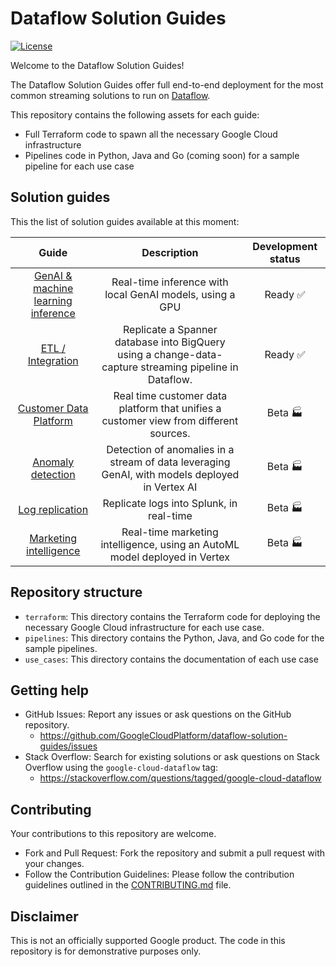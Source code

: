 # Dataflow Solution Guides

[![License](https://img.shields.io/badge/License-Apache%202.0-blue.svg)](LICENSE)

Welcome to the Dataflow Solution Guides!

The Dataflow Solution Guides offer full end-to-end deployment for the most
common streaming solutions to run
on [Dataflow](https://cloud.google.com/dataflow/).

This repository contains the following assets for each guide:

- Full Terraform code to spawn all the necessary Google Cloud infrastructure
- Pipelines code in Python, Java and Go (coming soon) for a
  sample pipeline for each use case

## Solution guides

This the list of solution guides available at this moment:

|                              Guide                              |                                              Description                                               |    Development status    |
| :-------------------------------------------------------------: | :----------------------------------------------------------------------------------------------------: | :----------------------: |
|  [GenAI & machine learning inference](./use_cases/GenAI_ML.md)  |                        Real-time inference with local GenAI models, using a GPU                        | Ready :white_check_mark: |
|       [ETL / Integration](./use_cases/ETL_integration.md)       | Replicate a Spanner database into BigQuery using a change-data-capture streaming pipeline in Dataflow. | Ready :white_check_mark: |
|          [Customer Data Platform](./use_cases/CDP.md)           |         Real time customer data platform that unifies a customer view from different sources.          |      Beta :factory:      |
|      [Anomaly detection](./use_cases/Anomaly_Detection.md)      |     Detection of anomalies in a stream of data leveraging GenAI, with models deployed in Vertex AI     |      Beta :factory:      |
|        [Log replication](./use_cases/Log_replication.md)        |                                Replicate logs into Splunk, in real-time                                |      Beta :factory:      |
| [Marketing intelligence](./use_cases/Marketing_Intelligence.md) |               Real-time marketing intelligence, using an AutoML model deployed in Vertex               |      Beta :factory:      |

## Repository structure

- `terraform`: This directory contains the Terraform code for deploying the
  necessary Google Cloud
  infrastructure for each use case.
- `pipelines`: This directory contains the Python, Java, and Go code for the
  sample pipelines.
- `use_cases`: This directory contains the documentation of each use case

## Getting help

- GitHub Issues: Report any issues or ask questions on the GitHub repository.
  - https://github.com/GoogleCloudPlatform/dataflow-solution-guides/issues
- Stack Overflow: Search for existing solutions or ask questions on Stack
  Overflow using the `google-cloud-dataflow` tag:
  - https://stackoverflow.com/questions/tagged/google-cloud-dataflow

## Contributing

Your contributions to this repository are welcome.

- Fork and Pull Request: Fork the repository and submit a pull request with your
  changes.
- Follow the Contribution Guidelines: Please follow the contribution guidelines
  outlined in the
  [CONTRIBUTING.md](CONTRIBUTING.md) file.

## Disclaimer

This is not an officially supported Google product. The code in this repository
is for demonstrative purposes only.
